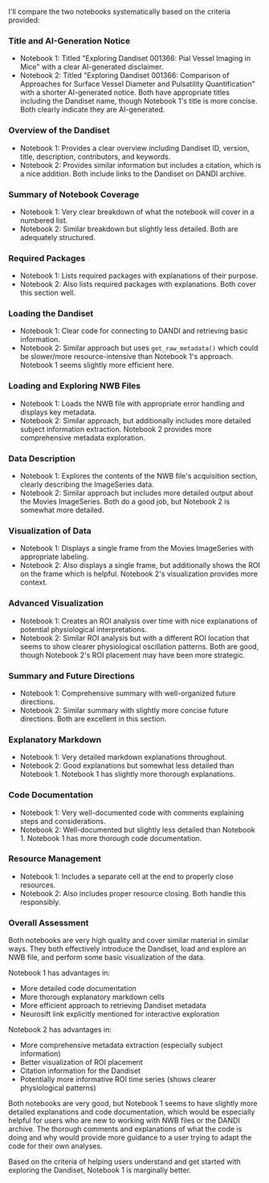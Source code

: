 I'll compare the two notebooks systematically based on the criteria provided:

### Title and AI-Generation Notice
- Notebook 1: Titled "Exploring Dandiset 001366: Pial Vessel Imaging in Mice" with a clear AI-generated disclaimer.
- Notebook 2: Titled "Exploring Dandiset 001366: Comparison of Approaches for Surface Vessel Diameter and Pulsatility Quantification" with a shorter AI-generated notice.
Both have appropriate titles including the Dandiset name, though Notebook 1's title is more concise. Both clearly indicate they are AI-generated.

### Overview of the Dandiset
- Notebook 1: Provides a clear overview including Dandiset ID, version, title, description, contributors, and keywords.
- Notebook 2: Provides similar information but includes a citation, which is a nice addition.
Both include links to the Dandiset on DANDI archive.

### Summary of Notebook Coverage
- Notebook 1: Very clear breakdown of what the notebook will cover in a numbered list.
- Notebook 2: Similar breakdown but slightly less detailed.
Both are adequately structured.

### Required Packages
- Notebook 1: Lists required packages with explanations of their purpose.
- Notebook 2: Also lists required packages with explanations.
Both cover this section well.

### Loading the Dandiset
- Notebook 1: Clear code for connecting to DANDI and retrieving basic information.
- Notebook 2: Similar approach but uses `get_raw_metadata()` which could be slower/more resource-intensive than Notebook 1's approach.
Notebook 1 seems slightly more efficient here.

### Loading and Exploring NWB Files
- Notebook 1: Loads the NWB file with appropriate error handling and displays key metadata.
- Notebook 2: Similar approach, but additionally includes more detailed subject information extraction.
Notebook 2 provides more comprehensive metadata exploration.

### Data Description
- Notebook 1: Explores the contents of the NWB file's acquisition section, clearly describing the ImageSeries data.
- Notebook 2: Similar approach but includes more detailed output about the Movies ImageSeries.
Both do a good job, but Notebook 2 is somewhat more detailed.

### Visualization of Data
- Notebook 1: Displays a single frame from the Movies ImageSeries with appropriate labeling.
- Notebook 2: Also displays a single frame, but additionally shows the ROI on the frame which is helpful.
Notebook 2's visualization provides more context.

### Advanced Visualization
- Notebook 1: Creates an ROI analysis over time with nice explanations of potential physiological interpretations.
- Notebook 2: Similar ROI analysis but with a different ROI location that seems to show clearer physiological oscillation patterns.
Both are good, though Notebook 2's ROI placement may have been more strategic.

### Summary and Future Directions
- Notebook 1: Comprehensive summary with well-organized future directions.
- Notebook 2: Similar summary with slightly more concise future directions.
Both are excellent in this section.

### Explanatory Markdown
- Notebook 1: Very detailed markdown explanations throughout.
- Notebook 2: Good explanations but somewhat less detailed than Notebook 1.
Notebook 1 has slightly more thorough explanations.

### Code Documentation
- Notebook 1: Very well-documented code with comments explaining steps and considerations.
- Notebook 2: Well-documented but slightly less detailed than Notebook 1.
Notebook 1 has more thorough code documentation.

### Resource Management
- Notebook 1: Includes a separate cell at the end to properly close resources.
- Notebook 2: Also includes proper resource closing.
Both handle this responsibly.

### Overall Assessment
Both notebooks are very high quality and cover similar material in similar ways. They both effectively introduce the Dandiset, load and explore an NWB file, and perform some basic visualization of the data.

Notebook 1 has advantages in:
- More detailed code documentation
- More thorough explanatory markdown cells
- More efficient approach to retrieving Dandiset metadata
- Neurosift link explicitly mentioned for interactive exploration

Notebook 2 has advantages in:
- More comprehensive metadata extraction (especially subject information)
- Better visualization of ROI placement
- Citation information for the Dandiset
- Potentially more informative ROI time series (shows clearer physiological patterns)

Both notebooks are very good, but Notebook 1 seems to have slightly more detailed explanations and code documentation, which would be especially helpful for users who are new to working with NWB files or the DANDI archive. The thorough comments and explanations of what the code is doing and why would provide more guidance to a user trying to adapt the code for their own analyses.

Based on the criteria of helping users understand and get started with exploring the Dandiset, Notebook 1 is marginally better.